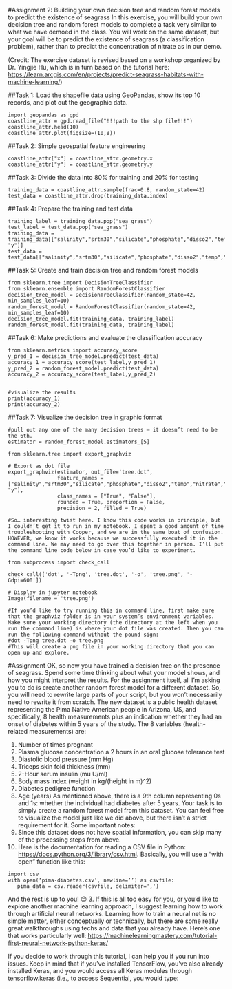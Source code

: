 #Assignment 2: Building your own decision tree and random forest models to predict the existence of seagrass
In this exercise, you will build your own decision tree and random forest models to complete a task very similar to what we have demoed in the class. You will work on the same dataset, but your goal will be to predict the existence of seagrass (a classification problem), rather than to predict the concentration of nitrate as in our demo.

(Credit: The exercise dataset is revised based on a workshop organized by Dr. Yingjie Hu, which is in turn based on the tutorial here:
https://learn.arcgis.com/en/projects/predict-seagrass-habitats-with-machine-learning/)

##Task 1: Load the shapefile data using GeoPandas, show its top 10 records, and plot out the geographic data.
```
import geopandas as gpd
coastline_attr = gpd.read_file("!!!path to the shp file!!!")
coastline_attr.head(10)
coastline_attr.plot(figsize=(10,8))
```
##Task 2: Simple geospatial feature engineering
```
coastline_attr["x"] = coastline_attr.geometry.x
coastline_attr["y"] = coastline_attr.geometry.y
```

##Task 3: Divide the data into 80% for training and 20% for testing
```
training_data = coastline_attr.sample(frac=0.8, random_state=42)
test_data = coastline_attr.drop(training_data.index)
```

##Task 4: Prepare the training and test data
```
training_label = training_data.pop("sea_grass")
test_label = test_data.pop("sea_grass")
training_data = training_data[["salinity","srtm30","silicate","phosphate","disso2","temp","nitrate",”x”, "y"]]
test_data = test_data[["salinity","srtm30","silicate","phosphate","disso2","temp","nitrate","x","y"]]
```

##Task 5: Create and train decision tree and random forest models
```
from sklearn.tree import DecisionTreeClassifier
from sklearn.ensemble import RandomForestClassifier
decision_tree_model = DecisionTreeClassifier(random_state=42, min_samples_leaf=10)
random_forest_model = RandomForestClassifier(random_state=42, min_samples_leaf=10)
decision_tree_model.fit(training_data, training_label)
random_forest_model.fit(training_data, training_label)
```

##Task 6: Make predictions and evaluate the classification accuracy
```
from sklearn.metrics import accuracy_score
y_pred_1 = decision_tree_model.predict(test_data)
accuracy_1 = accuracy_score(test_label,y_pred_1)
y_pred_2 = random_forest_model.predict(test_data)
accuracy_2 = accuracy_score(test_label,y_pred_2)


#visualize the results
print(accuracy_1)
print(accuracy_2)
```

##Task 7: Visualize the decision tree in graphic format
```
#pull out any one of the many decision trees – it doesn’t need to be the 6th.
estimator = random_forest_model.estimators_[5]

from sklearn.tree import export_graphviz

# Export as dot file
export_graphviz(estimator, out_file='tree.dot', 
                feature_names = ["salinity","srtm30","silicate","phosphate","disso2","temp","nitrate","x", "y"],
                class_names = ["True", "False"],
                rounded = True, proportion = False, 
                precision = 2, filled = True)

#So… interesting twist here. I know this code works in principle, but I couldn’t get it to run in my notebook. I spent a good amount of time troubleshooting with Cooper, and we are in the same boat of confusion. HOWEVER, we know it works because we successfully executed it in the command line. We may need to go over this together in person. I’ll put the command line code below in case you’d like to experiment. 

from subprocess import check_call

check_call(['dot', '-Tpng', 'tree.dot', '-o', 'tree.png', '-Gdpi=600'])

# Display in jupyter notebook
Image(filename = 'tree.png')

#If you’d like to try running this in command line, first make sure that the graphviz folder is in your system’s environment variables. Make sure your working directory (the directory at the left when you run the command line) is where your dot file was created. Then you can run the following command without the pound sign: 
#dot -Tpng tree.dot -o tree.png
#This will create a png file in your working directory that you can open up and explore.
```

#Assignment
OK, so now you have trained a decision tree on the presence of seagrass. Spend some time thinking about what your model shows, and how you might interpret the results. For the assignment itself, all I’m asking you to do is create another random forest model for a different dataset. So, you will need to rewrite large parts of your script, but you won’t necessarily need to rewrite it from scratch. 
The new dataset is a public health dataset representing the Pima Native American people in Arizona, US, and specifically, 8 health measurements plus an indication whether they had an onset of diabetes within 5 years of the study. The 8 variables (health-related measurements) are:
1. Number of times pregnant
2. Plasma glucose concentration a 2 hours in an oral glucose tolerance test
3. Diastolic blood pressure (mm Hg)
4. Triceps skin fold thickness (mm)
5. 2-Hour serum insulin (mu U/ml)
6. Body mass index (weight in kg/(height in m)^2)
7. Diabetes pedigree function
8. Age (years)
As mentioned above, there is a 9th column representing 0s and 1s: whether the individual had diabetes after 5 years.
Your task is to simply create a random forest model from this dataset. You can feel free to visualize the model just like we did above, but there isn’t a strict requirement for it. 
Some important notes:
1.	Since this dataset does not have spatial information, you can skip many of the processing steps from above. 
2.	Here is the documentation for reading a CSV file in Python: https://docs.python.org/3/library/csv.html. Basically, you will use a “with open” function like this:
```
import csv
with open(‘pima-diabetes.csv’, newline=’’) as csvfile:
   pima_data = csv.reader(csvfile, delimiter=',')
```
And the rest is up to you! 😊
3.	If this is all too easy for you, or you’d like to explore another machine learning approach, I suggest learning how to work through artificial neural networks. Learning how to train a neural net is no simple matter, either conceptually or technically, but there are some really great walkthroughs using techs and data that you already have. Here’s one that works particularly well: https://machinelearningmastery.com/tutorial-first-neural-network-python-keras/

If you decide to work through this tutorial, I can help you if you run into issues. Keep in mind that if you’ve installed TensorFlow, you’ve also already installed Keras, and you would access all Keras modules through tensorflow.keras (i.e., to access Sequential, you would type: 
```from tensorflow.keras.models import Sequential
```


